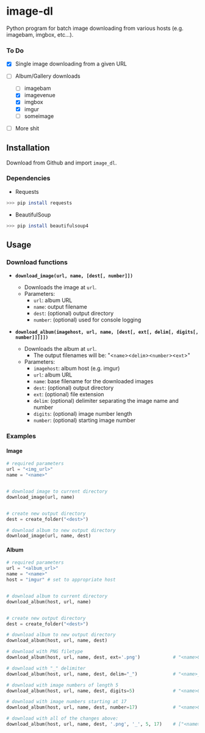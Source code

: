 # image-dl
Python program for batch image downloading from various hosts (e.g. imagebam, imgbox, etc...).

### To Do
* [x] Single image downloading from a given URL
* [ ] Album/Gallery downloads
    * [ ] imagebam
    * [x] imagevenue
    * [x] imgbox
    * [x] imgur
    * [ ] someimage
* [ ] More shit


## Installation
Download from Github and import `image_dl`.

### Dependencies
- Requests
```sh
>>> pip install requests
```
- BeautifulSoup
```sh
>>> pip install beautifulsoup4
```


## Usage
### Download functions
* __`download_image(url, name, [dest[, number]])`__
    * Downloads the image at `url`.
    * Parameters:
        * `url`: album URL
        * `name`: output filename
        * `dest`: (optional) output directory
        * `number`: (optional) used for console logging

* __`download_album(imagehost, url, name, [dest[, ext[, delim[, digits[, number]]]]])`__
    * Downloads the album at `url`.
      * The output filenames will be: "<`name`><`delim`><`number`><`ext`>"
    * Parameters:
        * `imagehost`: album host (e.g. imgur)
        * `url`: album URL
        * `name`: base filename for the downloaded images
        * `dest`: (optional) output directory
        * `ext`: (optional) file extension
        * `delim`: (optional) delimiter separating the image name and number
        * `digits`: (optional) image number length
        * `number`: (optional) starting image number


### Examples

#### Image
```python
# required parameters
url = "<img_url>"
name = "<name>"


# download image to current directory
download_image(url, name)


# create new output directory
dest = create_folder("<dest>")

# download album to new output directory
download_image(url, name, dest)
```

#### Album
```python
# required parameters
url = "<album_url>"
name = "<name>"
host = "imgur" # set to appropriate host


# download album to current directory
download_album(host, url, name)


# create new output directory
dest = create_folder("<dest>")

# download album to new output directory
download_album(host, url, name, dest)

# download with PNG filetype
download_album(host, url, name, dest, ext='.png')            # "<name>001.png"

# download with "_" delimiter
download_album(host, url, name, dest, delim="_")             # "<name>_001.xxx"

# download with image numbers of length 5
download_album(host, url, name, dest, digits=5)              # "<name>00001.xxx"

# download with image numbers starting at 17
download_album(host, url, name, dest, number=17)             # "<name>017.xxx"

# download with all of the changes above:
download_album(host, url, name, dest, '.png', '_', 5, 17)    # ["<name>_00017.png", "<name>_00018.png", ...]
```
